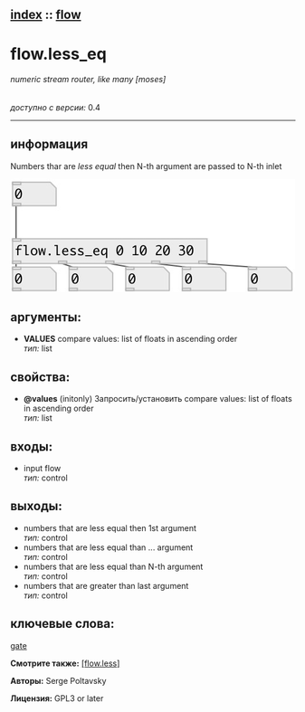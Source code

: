 [index](index.html) :: [flow](category_flow.html)
---

# flow.less_eq

###### numeric stream router, like many [moses]

*доступно с версии:* 0.4

---


## информация
Numbers thar are *less equal* then N-th argument are passed to N-th inlet


[![example](../examples/img/flow.less_eq.jpg)](../examples/pd/flow.less_eq.pd)



## аргументы:

* **VALUES**
compare values: list of floats in ascending order<br>
_тип:_ list<br>





## свойства:

* **@values** (initonly)
Запросить/установить compare values: list of floats in ascending order<br>
_тип:_ list<br>



## входы:

* input flow<br>
_тип:_ control



## выходы:

* numbers that are less equal then 1st argument<br>
_тип:_ control
* numbers that are less equal than ... argument<br>
_тип:_ control
* numbers that are less equal than N-th argument<br>
_тип:_ control
* numbers that are greater than last argument<br>
_тип:_ control



## ключевые слова:

[gate](keywords/gate.html)



**Смотрите также:**
[\[flow.less\]](flow.less.html)




**Авторы:** Serge Poltavsky




**Лицензия:** GPL3 or later





